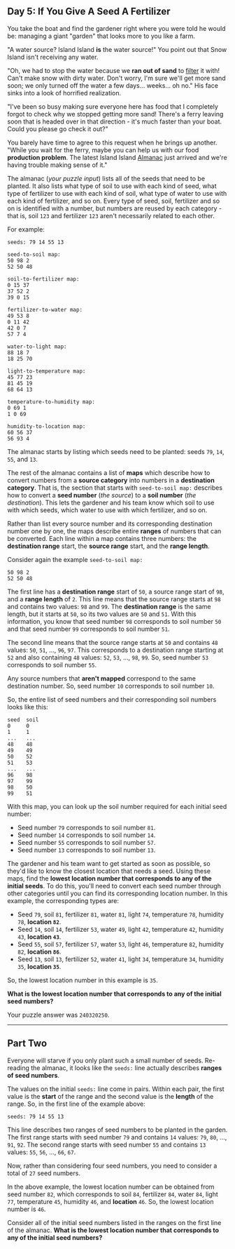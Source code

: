## Day 5: If You Give A Seed A Fertilizer

You take the boat and find the gardener right where you were told he would be: managing
a giant "garden" that looks more to you like a farm.

"A water source? Island Island **is** the water source!" You point out that Snow Island
isn't receiving any water.

"Oh, we had to stop the water because we **ran out of sand** to 
[filter](https://en.wikipedia.org/wiki/Sand_filter) it with! Can't make snow with dirty
water. Don't worry, I'm sure we'll get more sand soon; we only turned off the water a few
days... weeks... oh no." His face sinks into a look of horrified realization.

"I've been so busy making sure everyone here has food that I completely forgot to check
why we stopped getting more sand! There's a ferry leaving soon that is headed over in that
direction - it's much faster than your boat. Could you please go check it out?"

You barely have time to agree to this request when he brings up another. "While you wait for
the ferry, maybe you can help us with our food **production problem**. The latest Island
Island [Almanac](https://en.wikipedia.org/wiki/Almanac) just arrived and we're having trouble 
making sense of it."

The almanac (_your puzzle input_) lists all of the seeds that need to be planted. It also
lists what type of soil to use with each kind of seed, what type of fertilizer to use with
each kind of soil, what type of water to use with each kind of fertilizer, and so on. Every
type of seed, soil, fertilizer and so on is identified with a number, but numbers are reused
by each category - that is, soil `123` and fertilizer `123` aren't necessarily related to each
other.

For example:

```
seeds: 79 14 55 13

seed-to-soil map:
50 98 2
52 50 48

soil-to-fertilizer map:
0 15 37
37 52 2
39 0 15

fertilizer-to-water map:
49 53 8
0 11 42
42 0 7
57 7 4

water-to-light map:
88 18 7
18 25 70

light-to-temperature map:
45 77 23
81 45 19
68 64 13

temperature-to-humidity map:
0 69 1
1 0 69

humidity-to-location map:
60 56 37
56 93 4
```

The almanac starts by listing which seeds need to be planted: seeds `79`, `14`, `55`, 
and `13`.

The rest of the almanac contains a list of **maps** which describe how to convert numbers
from a **source category** into numbers in a **destination category**. That is, the section
that starts with `seed-to-soil map:` describes how to convert a **seed number** (_the source_)
to a **soil number** (_the destination_). This lets the gardener and his team know which
soil to use with which seeds, which water to use with which fertilizer, and so on.

Rather than list every source number and its corresponding destination number one by one,
the maps describe entire **ranges** of numbers that can be converted. Each line within a map
contains three numbers: the **destination range** start, the **source range** start, and the 
**range length**.

Consider again the example `seed-to-soil map:`

```
50 98 2
52 50 48
```

The first line has a **destination range** start of `50`, a source range start of `98`, and a 
**range length** of `2`. This line means that the source range starts at `98` and contains two 
values: `98` and `99`. The **destination range** is the same length, but it starts at `50`, so 
its two values are `50` and `51`. With this information, you know that seed number `98` 
corresponds to soil number `50` and that seed number `99` corresponds to soil number `51`.

The second line means that the source range starts at `50` and contains `48` values: `50`, 
`51`, ..., `96`, `97`. This corresponds to a destination range starting at `52` and also 
containing `48` values: `52`, `53`, ..., `98`, `99`. So, seed number `53` corresponds to soil 
number `55`.

Any source numbers that **aren't mapped** correspond to the same destination number. So, 
seed number `10` corresponds to soil number `10`.

So, the entire list of seed numbers and their corresponding soil numbers looks like this:

```
seed  soil
0     0
1     1
...   ...
48    48
49    49
50    52
51    53
...   ...
96    98
97    99
98    50
99    51
```

With this map, you can look up the soil number required for each initial seed number:

* Seed number `79` corresponds to soil number `81`.
* Seed number `14` corresponds to soil number `14`.
* Seed number `55` corresponds to soil number `57`.
* Seed number `13` corresponds to soil number `13`.

The gardener and his team want to get started as soon as possible, so they'd like to know
the closest location that needs a seed. Using these maps, find the **lowest location number
that corresponds to any of the initial seeds**. To do this, you'll need to convert each seed
number through other categories until you can find its corresponding location number. In
this example, the corresponding types are:

* Seed `79`, soil `81`, fertilizer `81`, water `81`, light `74`, temperature `78`, humidity `78`, **location `82`**.
* Seed `14`, soil `14`, fertilizer `53`, water `49`, light `42`, temperature `42`, humidity `43`, **location `43`**.
* Seed `55`, soil `57`, fertilizer `57`, water `53`, light `46`, temperature `82`, humidity `82`, **location `86`**.
* Seed `13`, soil `13`, fertilizer `52`, water `41`, light `34`, temperature `34`, humidity `35`, **location `35`**.

So, the lowest location number in this example is `35`.

**What is the lowest location number that corresponds to any of the initial seed numbers?**

Your puzzle answer was `240320250`.

---

## Part Two

Everyone will starve if you only plant such a small number of seeds. Re-reading the almanac, 
it looks like the `seeds:` line actually describes **ranges of seed numbers**.

The values on the initial `seeds:` line come in pairs. Within each pair, the first value is 
the **start** of the range and the second value is the **length** of the range. So, in the 
first line of the example above:

```
seeds: 79 14 55 13
```

This line describes two ranges of seed numbers to be planted in the garden. The first range 
starts with seed number `79` and contains `14` values: `79`, `80`, ..., `91`, `92`. The second 
range starts with seed number `55` and contains `13` values: `55`, `56`, ..., `66`, `67`.

Now, rather than considering four seed numbers, you need to consider a total of `27` seed numbers.

In the above example, the lowest location number can be obtained from seed number `82`, which 
corresponds to soil `84`, fertilizer `84`, water `84`, light `77`, temperature `45`, humidity `46`, 
and **location** `46`. So, the lowest location number is `46`.

Consider all of the initial seed numbers listed in the ranges on the first line of the almanac. 
**What is the lowest location number that corresponds to any of the initial seed numbers?**
